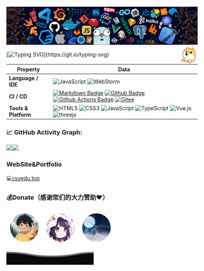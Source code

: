 <!--   my-header-img -->
![](./src/header_.png)
<a href="http://csyedu.top"><img src="./assets/head_logo.jpg" align="right" height="48" width="48" ></a>

<!--   my-ticker -->    
[![Typing SVG](https://readme-typing-svg.herokuapp.com?color=%2336BCF7&center=true&vCenter=true&width=600&lines=Hi+there+👋,+I+am+Steve;+Welcome+to+My+Profile!;Over+2+years+of+programming+experience;Always+learning+new+things;)](https://git.io/typing-svg)

<!--   my-skils -->

| Property             | Data                                                         |
| -------------------- | ------------------------------------------------------------ |
| **Language / IDE**   | ![JavaScript](https://img.shields.io/badge/-JavaScript-3776AB?style=flat&logo=JavaScript&logoColor=white) ![WebStorm](https://img.shields.io/badge/-WebStorm-3776AB?style=flat&logo=WebStorm&logoColor=white) |
| **CI / CD**          | [![Markdown Badge](https://img.shields.io/badge/-Markdown-2088FF?style=flat&logo=Markdown&logoColor=white)](https://github.com/Steve245270533) [![Github Badge](https://img.shields.io/badge/-Github%20-2088FF?style=flat&logo=Github&logoColor=white)](https://github.com/Steve245270533) [![Github Actions Badge](https://img.shields.io/badge/-Git%20-2088FF?style=flat&logo=Git&logoColor=white)](https://github.com/Steve245270533) [![Gitee](https://img.shields.io/badge/-Gitee%20-2088FF?style=flat&logo=Gitee&logoColor=white)](https://gitee.com/steve007) |
| **Tools & Platform** | ![HTML5](https://img.shields.io/badge/HTML5-E34F26?style=for-the-badge&logo=html5&logoColor=white) ![CSS3](https://img.shields.io/badge/CSS3-1572B6?style=for-the-badge&logo=css3&logoColor=white) ![JavaScript](https://img.shields.io/badge/JavaScript-ffca28?style=for-the-badge&logo=JavaScript&logoColor=white) ![TypeScript](https://img.shields.io/badge/TypeScript-2b9ff6?style=for-the-badge&logo=TypeScript&logoColor=white) ![Vue.js](https://img.shields.io/badge/Vue.js-41b883?style=for-the-badge&logo=Vue.js&logoColor=white) ![threejs](https://img.shields.io/badge/three.js-2b9ff6?style=for-the-badge&logo=three.js&logoColor=white) |

<!--   GitHub stats graph -->

### 📈 GitHub Activity Graph:
<span>
  <img align="left" src="https://github-readme-stats.vercel.app/api?username=Steve245270533&show_icons=true&theme=radical" />
</span>

<span>
  <img height="195" align="bottom" src="https://github-readme-stats.vercel.app/api/top-langs/?username=Steve245270533&theme=radical&layout=compact" />
</span>



### WebSite&Portfolio

💻[csyedu.top](http://csyedu.top)

### 💰Donate（感谢您们的大力赞助❤️）

<a href="https://gitee.com/Guisper" title="Guisper" target="_blank"><img align="left" style="width:75px; height: 75px; border-radius: 50%;margin: 10px;" hei src="./assets/img/donate/Guisper.jpeg" /></a>
<a href="#" target="_blank" title="Nivere"><img align="left" style="width:75px; height: 75px; border-radius: 50%;margin:10px;" hei src="./assets/img/donate/Nivere.jpeg" /></a>
<a href="https://github.com/ArcherGu" target="_blank" title="ArcherGu"><img align="left" style="width:75px; height: 75px; border-radius: 50%;margin:10px;" hei src="./assets/img/donate/ArcherGu.jpg" /></a>



![](assets/Bottom_down.svg)
